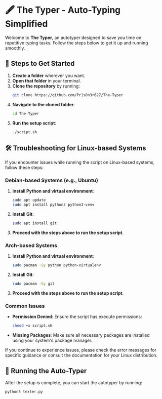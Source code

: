 # 🖋️ The Typer - Auto-Typing Simplified

Welcome to **The Typer**, an autotyper designed to save you time on repetitive typing tasks. Follow the steps below to get it up and running smoothly.

## 📄 Steps to Get Started

1. **Create a folder** wherever you want.
2. **Open that folder** in your terminal.
3. **Clone the repository** by running:  
    ```bash
    git clone https://github.com/Pr1s0n3r627/The-Typer
    ```
4. **Navigate to the cloned folder**:
    ```bash
    cd The-Typer
    ```
5. **Run the setup script**:
    ```bash
    ./script.sh
    ```

## 🛠️ Troubleshooting for Linux-based Systems

If you encounter issues while running the script on Linux-based systems, follow these steps:

### Debian-based Systems (e.g., Ubuntu)

1. **Install Python and virtual environment**:
    ```bash
    sudo apt update
    sudo apt install python3 python3-venv
    ```

2. **Install Git**:
    ```bash
    sudo apt install git
    ```

3. **Proceed with the steps above to run the setup script**.

### Arch-based Systems

1. **Install Python and virtual environment**:
    ```bash
    sudo pacman -Sy python python-virtualenv
    ```

2. **Install Git**:
    ```bash
    sudo pacman -Sy git
    ```

3. **Proceed with the steps above to run the setup script**.

### Common Issues

- **Permission Denied**: Ensure the script has execute permissions:
    ```bash
    chmod +x script.sh
    ```

- **Missing Packages**: Make sure all necessary packages are installed using your system's package manager.

If you continue to experience issues, please check the error messages for specific guidance or consult the documentation for your Linux distribution.

## 🏁 Running the Auto-Typer

After the setup is complete, you can start the autotyper by running:
```bash
python3 texter.py